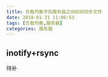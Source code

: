 ```yaml
---
title: 负载均衡不同服务器之间如何同步文件
date: 2018-01-31 11:06:53
tags: [负载均衡,服务器]
categories: 服务器
---
```


## inotify+rsync

待补
